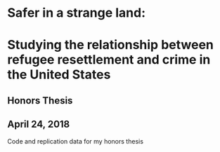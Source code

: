 # Safer in a strange land:
# Studying the relationship between refugee resettlement and crime in the United States
## Honors Thesis
## April 24, 2018

Code and replication data for my honors thesis
